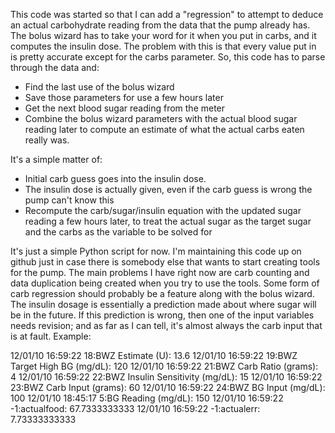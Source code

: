 This code was started so that I can add a "regression" to attempt to deduce an actual carbohydrate reading from the data that the pump already has.  The bolus wizard has to take your word for it when you put in carbs, and it computes the insulin dose.  The problem with this is that every value put in is pretty accurate except for the carbs parameter.  So, this code has to parse through the data and:

* Find the last use of the bolus wizard
* Save those parameters for use a few hours later
* Get the next blood sugar reading from the meter
* Combine the bolus wizard parameters with the actual blood sugar reading later to compute an estimate of what the actual carbs eaten really was.

It's a simple matter of:

* Initial carb guess goes into the insulin dose.
* The insulin dose is actually given, even if the carb guess is wrong the pump can't know this
* Recompute the carb/sugar/insulin equation with the updated sugar reading a few hours later, to treat the actual sugar as the target sugar and the carbs as the variable to be solved for

It's just a simple Python script for now.  I'm maintaining this code up on github just in case there is somebody else that wants to start creating tools for the pump.  The main problems I have right now are carb counting and data duplication being created when you try to use the tools.  Some form of carb regression should probably be a feature along with the bolus wizard.  The insulin dosage is essentially a prediction made about where sugar will be in the future.  If this prediction is wrong, then one of the input variables needs revision; and as far as I can tell, it's almost always the carb input that is at fault.
Example:

12/01/10 16:59:22 18:BWZ Estimate (U): 13.6
12/01/10 16:59:22 19:BWZ Target High BG (mg/dL): 120
12/01/10 16:59:22 21:BWZ Carb Ratio (grams): 4
12/01/10 16:59:22 22:BWZ Insulin Sensitivity (mg/dL): 15
12/01/10 16:59:22 23:BWZ Carb Input (grams): 60
12/01/10 16:59:22 24:BWZ BG Input (mg/dL): 100
12/01/10 18:45:17 5:BG Reading (mg/dL): 150
12/01/10 16:59:22 -1:actualfood: 67.7333333333
12/01/10 16:59:22 -1:actualerr: 7.73333333333

